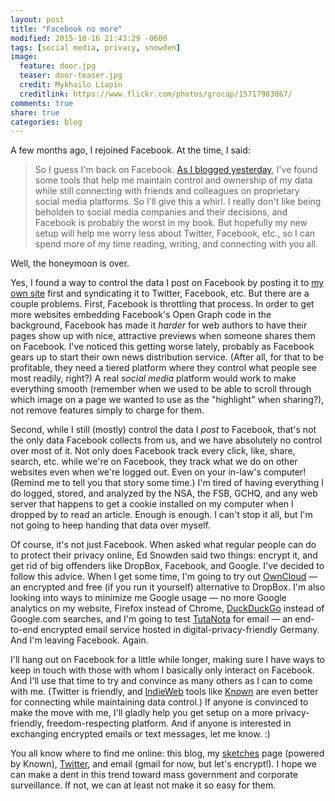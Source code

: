 ```yaml
---
layout: post
title: "Facebook no more"
modified: 2015-10-16 21:43:29 -0600
tags: [social media, privacy, snowden]
image:
  feature: door.jpg
  teaser: door-teaser.jpg
  credit: Mykhailo Liapin
  creditlink: https://www.flickr.com/photos/grocap/15717983867/
comments: true
share: true
categories: blog
---
```


A few months ago, I rejoined Facebook. At the time, I said:

> So I guess I'm back on Facebook. [As I blogged yesterday](http://kris.shaffermusic.com/2015/02/my-new-social-media-posse/), I've found some tools that help me maintain control and ownership of my data while still connecting with friends and colleagues on proprietary social media platforms. So I'll give this a whirl. I really don't like being beholden to social media companies and their decisions, and Facebook is probably the worst in my book. But hopefully my new setup will help me worry less about Twitter, Facebook, etc., so I can spend more of my time reading, writing, and connecting with you all.

Well, the honeymoon is over.

Yes, I found a way to control the data I post on Facebook by posting it to [my own site](http://sketches.shaffermusic.com) first and syndicating it to Twitter, Facebook, etc. But there are a couple problems. First, Facebook is throttling that process. In order to get more websites embedding Facebook's Open Graph code in the background, Facebook has made it *harder* for web authors to have their pages show up with nice, attractive previews when someone shares them on Facebook. I've noticed this getting worse lately, probably as Facebook gears up to start their own news distribution service. (After all, for that to be profitable, they need a tiered platform where they control what people see most readily, right?) A real *social media* platform would work to make everything smooth (remember when we used to be able to scroll through which image on a page we wanted to use as the "highlight" when sharing?), not remove features simply to charge for them.

Second, while I still (mostly) control the data I *post* to Facebook, that's not the only data Facebook collects from us, and we have absolutely no control over most of it. Not only does Facebook track every click, like, share, search, etc. while we're on Facebook, they track what we do on other websites even when we're logged out. Even on your in-law's computer! (Remind me to tell you that story some time.) I'm tired of having everything I do logged, stored, and analyzed by the NSA, the FSB, GCHQ, and any web server that happens to get a cookie installed on my computer when I dropped by to read an article. Enough is enough. I can't stop it all, but I'm not going to heep handing that data over myself.

Of course, it's not just Facebook. When asked what regular people can do to protect their privacy online, Ed Snowden said two things: encrypt it, and get rid of big offenders like DropBox, Facebook, and Google. I've decided to follow this advice. When I get some time, I'm going to try out [OwnCloud](https://owncloud.org/) — an encrypted and free (if you run it yourself) alternative to DropBox. I'm also looking into ways to minimize me Google usage — no more Google analytics on my website, Firefox instead of Chrome, [DuckDuckGo](https://duckduckgo.com) instead of Google.com searches, and I'm going to test [TutaNota](https://tutanota.com/) for email — an end-to-end encrypted email service hosted in digital-privacy-friendly Germany. And I'm leaving Facebook. Again.

I'll hang out on Facebook for a little while longer, making sure I have ways to keep in touch with those with whom I basically only interact on Facebook. And I'll use that time to try and convince as many others as I can to come with me. (Twitter is friendly, and [IndieWeb](https://indiewebcamp.com/) tools like [Known](https://withknown.com/) are even better for connecting while maintaining data control.) If anyone is convinced to make the move with me, I'll gladly help you get setup on a more privacy-friendly, freedom-respecting platform. And if anyone is interested in exchanging encrypted emails or text messages, let me know. :)

You all know where to find me online: this blog, my [sketches](http://sketches.shaffermusic.com) page (powered by Known), [Twitter](https://twitter.com/krisshaffer), and email (gmail for now, but let's encrypt!). I hope we can make a dent in this trend toward mass government and corporate surveillance. If not, we can at least not make it so easy for them.